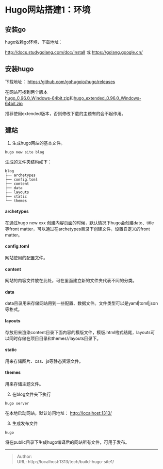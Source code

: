 # Hugo网站搭建1：环境


## 安装go

hugo依赖go环境，下载地址：

http://docs.studygolang.com/doc/install
或
https://golang.google.cn/

## 安装hugo

下载地址：
https://github.com/gohugoio/hugo/releases

在网站可找到两个版本  
[hugo_0.96.0_Windows-64bit.zip](https://github.com/gohugoio/hugo/releases/download/v0.96.0/hugo_0.96.0_Windows-64bit.zip)和[hugo_extended_0.96.0_Windows-64bit.zip](https://github.com/gohugoio/hugo/releases/download/v0.96.0/hugo_extended_0.96.0_Windows-64bit.zip)

推荐使用extended版本，否则修改下载的主题有的会不起作用。

## 建站

1. 生成hugo网站的基本文件。  
```
hugo new site blog
```

生成的文件夹结构如下：

```
blog
├── archetypes
├── config.toml
├── content
├── data
├── layouts
├── static
└── themes
```

#### archetypes
在通过hugo new xxx 创建内容页面的时候，默认情况下hugo会创建date、title等front matter，可以通过在archetypes目录下创建文件，设置自定义的front matter。

#### config.toml
网站使用的配置文件。

#### content
网站的内容文件放在此处，可在里面建立新的文件夹代表不同的分类。

#### data
data目录用来存储网站用到一些配置、数据文件。文件类型可以是yaml|toml|json等格式。

#### layouts
存放用来渲染content目录下面内容的模版文件，模版.html格式结尾，layouts可以同时存储在项目目录和themes/<THEME>/layouts目录下。

#### static
用来存储图片、css、js等静态资源文件。

#### themes
用来存储主题文件。  



2. 在blog文件夹下执行  
```
hugo server
```

在本地启动网站，默认访问地址：
[http://localhost:1313/](http://localhost:1313/)


3. 生成发布文件
```
hugo
```

将在public目录下生成hugo编译后的网站所有文件，可用于发布。

---

> Author:   
> URL: http://localhost:1313/tech/build-hugo-site1/  

